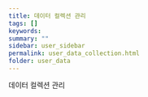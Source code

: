 ```yaml
---
title: 데이터 컬렉션 관리
tags: []
keywords:
summary: ""
sidebar: user_sidebar
permalink: user_data_collection.html
folder: user_data
---
```


데이터 컬렉션 관리